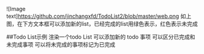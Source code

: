 ![Image text]https://github.com/jinchangxfd/TodoList2/blob/master/web.png
如上图，在下方文本框可以添加新的list，已经完成的list用绿色表示，红色表示未完成

##Todo List示例
渲染一个todo List
可以添加新的 todo 事项
可以区分已完成和未完成事项
可以将未完成的事项标记为已完成
